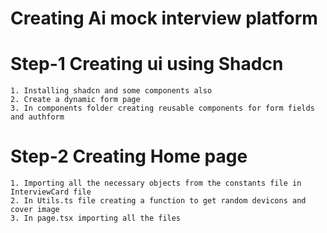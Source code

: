 # Creating Ai mock interview platform

# Step-1 Creating ui using Shadcn
    1. Installing shadcn and some components also
    2. Create a dynamic form page 
    3. In components folder creating reusable components for form fields and authform

# Step-2 Creating Home page
    1. Importing all the necessary objects from the constants file in InterviewCard file
    2. In Utils.ts file creating a function to get random devicons and cover image
    3. In page.tsx importing all the files